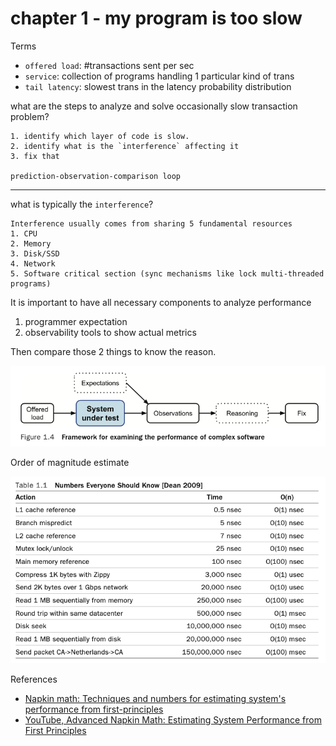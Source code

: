 # chapter 1 - my program is too slow

Terms
- `offered load`: #transactions sent per sec
- `service`: collection of programs handling 1 particular kind of trans
- `tail latency`: slowest trans in the latency probability distribution

what are the steps to analyze and solve occasionally slow transaction problem?
```
1. identify which layer of code is slow.
2. identify what is the `interference` affecting it
3. fix that

prediction-observation-comparison loop
```

---
what is typically the `interference`?
```
Interference usually comes from sharing 5 fundamental resources
1. CPU
2. Memory
3. Disk/SSD
4. Network
5. Software critical section (sync mechanisms like lock multi-threaded programs)
```

It is important to have all necessary components to analyze performance
1. programmer expectation
2. observability tools to show actual metrics

Then compare those 2 things to know the reason.


![alt text](1_framework_performance.png)

Order of magnitude estimate

![alt text](1_order_magnitude_estimate.png)

References
- [Napkin math: Techniques and numbers for estimating system's performance from first-principles](https://github.com/sirupsen/napkin-math)
- [YouTube, Advanced Napkin Math: Estimating System Performance from First Principles](https://www.youtube.com/watch?v=IxkSlnrRFqc)
